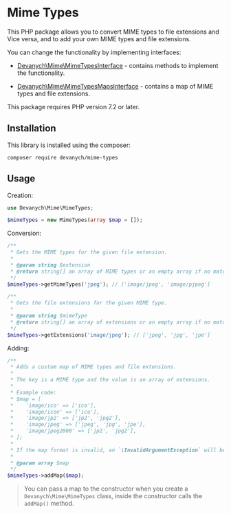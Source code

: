 # Mime Types

This PHP package allows you to convert MIME types to file extensions and Vice versa, and to add your own MIME types and file extensions.

You can change the functionality by implementing interfaces:

* [Devanych\Mime\MimeTypesInterface](https://github.com/devanych/mime-types/blob/master/src/MimeTypesInterface.php) - contains methods to implement the functionality.

* [Devanych\Mime\MimeTypesMapsInterface](https://github.com/devanych/mime-types/blob/master/src/MimeTypesMapsInterface.php) - contains a map of MIME types and file extensions.

This package requires PHP version 7.2 or later.

## Installation

This library is installed using the composer:

```
composer require devanych/mime-types
```

## Usage

Creation:

```php
use Devanych\Mime\MimeTypes;

$mimeTypes = new MimeTypes(array $map = []);
```

Conversion:

```php
/**
 * Gets the MIME types for the given file extension.
 *
 * @param string $extension
 * @return string[] an array of MIME types or an empty array if no match is found
 */
$mimeTypes->getMimeTypes('jpeg'); // ['image/jpeg', 'image/pjpeg']

/**
 * Gets the file extensions for the given MIME type.
 *
 * @param string $mimeType
 * @return string[] an array of extensions or an empty array if no match is found
 */
$mimeTypes->getExtensions('image/jpeg'); // ['jpeg', 'jpg', 'jpe']
```

Adding:

```php
/**
 * Adds a custom map of MIME types and file extensions.
 *
 * The key is a MIME type and the value is an array of extensions.
 *
 * Example code:
 * $map = [
 *    'image/ico' => ['ico'],
 *    'image/icon' => ['ico'],
 *    'image/jp2' => ['jp2', 'jpg2'],
 *    'image/jpeg' => ['jpeg', 'jpg', 'jpe'],
 *    'image/jpeg2000' => ['jp2', 'jpg2'],
 * ];
 *
 * If the map format is invalid, an `\InvalidArgumentException` will be thrown when the map is added.
 *
 * @param array $map
 */
$mimeTypes->addMap($map);
```

> You can pass a map to the constructor when you create a `Devanych\Mime\MimeTypes` class, inside the constructor calls the `addMap()` method.